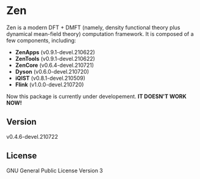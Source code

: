 # Zen

Zen is a modern DFT + DMFT (namely, density functional theory plus dynamical mean-field theory) computation framework. It is composed of a few components, including:

* **ZenApps** (v0.9.1-devel.210622)
* **ZenTools** (v0.9.1-devel.210622)
* **ZenCore** (v0.6.4-devel.210721)
* **Dyson** (v0.6.0-devel.210720)
* **iQIST** (v0.8.1-devel.210509)
* **Flink** (v1.0.0-devel.210720)

Now this package is currently under developement. **IT DOESN'T WORK NOW!**

## Version

v0.4.6-devel.210722

## License

GNU General Public License Version 3
